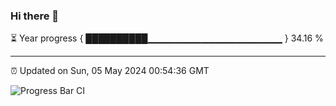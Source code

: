 ### Hi there 👋

⏳ Year progress { ██████████▁▁▁▁▁▁▁▁▁▁▁▁▁▁▁▁▁▁▁▁ } 34.16 %

---

⏰ Updated on Sun, 05 May 2024 00:54:36 GMT

![Progress Bar CI](https://github.com/liununu/liununu/workflows/Progress%20Bar%20CI/badge.svg)
